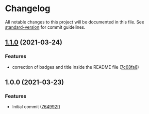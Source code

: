 # Changelog

All notable changes to this project will be documented in this file. See [standard-version](https://github.com/conventional-changelog/standard-version) for commit guidelines.

## [1.1.0](https://github.com/danielcerongrajales/Navigation_rail/compare/v1.0.0...v1.1.0) (2021-03-24)


### Features

* correction of badges and title inside the  README file ([7c68fa8](https://github.com/danielcerongrajales/Navigation_rail/commit/7c68fa82f7b036abdd198ff9a5f9635786b06454))

## 1.0.0 (2021-03-23)


### Features

* Initial commit ([764992f](https://github.com/danielcerongrajales/Navigation_rail/commit/764992f131df40e7bee99d67991c63bee2a95ea3))

